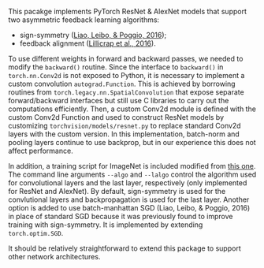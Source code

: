 This pacakge implements PyTorch ResNet & AlexNet models that support
 two asymmetric feedback learning algorithms:
 - sign-symmetry
 ([Liao, Leibo, & Poggio, 2016](https://dl.acm.org/citation.cfm?id=3016156));
 - feedback alignment ([Lillicrap et al., 2016](https://www.nature.com/articles/ncomms13276)).

To use different weights in forward and backward passes, we needed to modify
 the `backward()` routine.
Since the interface to `backward()` in `torch.nn.Conv2d` is not exposed
 to Python, it is necessary to implement a custom convolution `autograd.Function`.
This is achieved by borrowing routines from `torch.legacy.nn.SpatialConvolution`
 that expose separate forward/backward interfaces but still use C libraries
 to carry out the computations efficiently.
Then, a custom Conv2d module is defined with the custom Conv2d Function and
 used to construct ResNet models by customizing `torchvision/models/resnet.py`
 to replace standard Conv2d layers with the custom version. 
In this implementation, batch-norm and pooling layers continue to use
 backprop, but in our experience this does not affect performance. 

In addition, a training script for ImageNet is included modified from
 [this one](https://github.com/pytorch/examples/blob/master/imagenet/main.py).
The command line arguments `--algo` and `--lalgo` control the algorithm used
 for convolutional layers and the last layer, respectively (only
 implemented for ResNet and AlexNet).
By default, sign-symmetry is used for the convlutional layers and
 backpropagation is used for the last layer. 
Another option is added to use batch-manhattan SGD
 (Liao, Leibo, & Poggio, 2016) in place of standard SGD
 because it was previously found to improve training with sign-symmetry.
It is implemented by extending `torch.optim.SGD`. 
 
It should be relatively straightforward to extend this package to support
 other network architectures.  